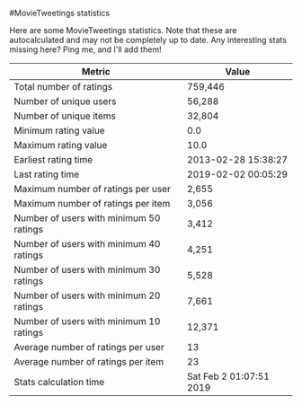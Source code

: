 #MovieTweetings statistics

Here are some MovieTweetings statistics. Note that these are autocalculated and may not be completely up to date. Any interesting stats missing here? Ping me, and I'll add them!

Metric | Value
--- | ---
Total number of ratings                 | 759,446
Number of unique users                  | 56,288
Number of unique items                  | 32,804
Minimum rating value                    | 0.0
Maximum rating value                    | 10.0
Earliest rating time                    | 2013-02-28 15:38:27
Last rating time                        | 2019-02-02 00:05:29
Maximum number of ratings per user      | 2,655
Maximum number of ratings per item      | 3,056
Number of users with minimum 50 ratings | 3,412
Number of users with minimum 40 ratings | 4,251
Number of users with minimum 30 ratings | 5,528
Number of users with minimum 20 ratings | 7,661
Number of users with minimum 10 ratings | 12,371
Average number of ratings per user      | 13
Average number of ratings per item      | 23
Stats calculation time                  | Sat Feb  2 01:07:51 2019

